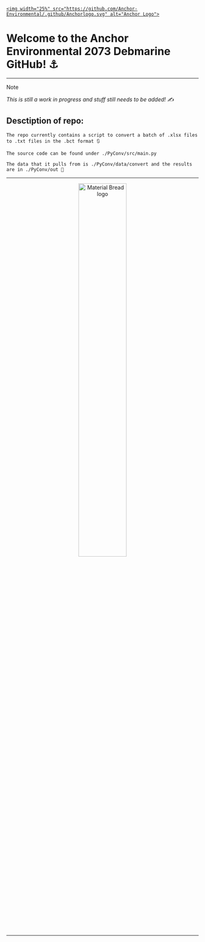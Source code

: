<head>
  <a href="https://anchorenvironmental.co.za/">
      
    <img width="25%" src="https://github.com/Anchor-Environmental/.github/Anchorlogo.svg" alt="Anchor Logo">
  </a>
</head>

<body>
  <p>
  <h1>
    <b>
    Welcome to the Anchor Environmental 2073 Debmarine GitHub! ⚓
    </b>
  </h1>
</p> 
  
---

> [!NOTE]
> _This is still a work in progress and stuff still needs to be added! ✍️_


## Desctiption of repo:

    The repo currently contains a script to convert a batch of .xlsx files to .txt files in the .bct format 🔃

    The source code can be found under ./PyConv/src/main.py 

    The data that it pulls from is ./PyConv/data/convert and the results are in ./PyConv/out 📂
---
<p align="center">
  <img width="50%" src="https://github.com/Anchor-Environmental/Amy---2073-Debmarine/assets/149476021/171af087-69a9-43b9-b71e-4e2fbf2d1016" alt="Material Bread logo">
</p>

---

